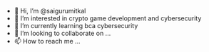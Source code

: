 - 👋 Hi, I’m @saigurumitkal
- 👀 I’m interested in crypto game development and cybersecurity 
- 🌱 I’m currently learning bca cybersecurity 
- 💞️ I’m looking to collaborate on ...
- 📫 How to reach me ...

<!---
saigurumitkal/saigurumitkal is a ✨ special ✨ repository because its `README.md` (this file) appears on your GitHub profile.
You can click the Preview link to take a look at your changes.
--->
